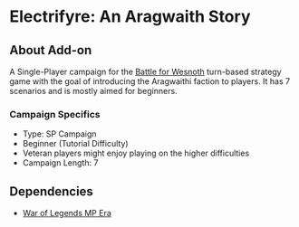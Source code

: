 # Electrifyre: An Aragwaith Story

## About Add-on

A Single-Player campaign for the [Battle for Wesnoth](https://www.wesnoth.org/) turn-based strategy game with the goal of introducing the Aragwaithi faction to players. It has 7 scenarios and is mostly aimed for beginners.

### Campaign Specifics

- Type: SP Campaign
- Beginner (Tutorial Difficulty)
- Veteran players might enjoy playing on the higher difficulties
- Campaign Length: 7

## Dependencies

- [War of Legends MP Era](https://github.com/knyghtmare/War_of_Legends)
